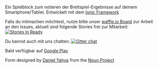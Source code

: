 
Ein Spielblock zum notieren der Brettspiel-Ergebnisse auf deinem Smartphone/Tablet. Entwickelt mit dem [Ionic Framework](http://ionicframework.com/)

Falls du mitmachen möchtest, nutze bitte unser [waffle.io Board](https://waffle.io/Dr4K4n/spielblockionic) zur Arbeit an den Issues, aktuell sind folgende Stories frei zur Mitarbeit: [![Stories in Ready](https://badge.waffle.io/Dr4K4n/spielblockionic.png?label=ready&title=Ready)](https://waffle.io/Dr4K4n/spielblockionic)

Du kannst auch mit uns chatten: [![Gitter chat](https://badges.gitter.im/Dr4K4n/SpielblockIonic.png)](https://gitter.im/Dr4K4n/SpielblockIonic)

Bald verfügbar auf [Google Play](https://play.google.com/store/apps/details?id=com.ionicframework.spielblock970656)

Form designed by <a href="http://www.thenounproject.com/dny8">Daniel Yahya</a> from the <a href="http://www.thenounproject.com">Noun Project</a>
